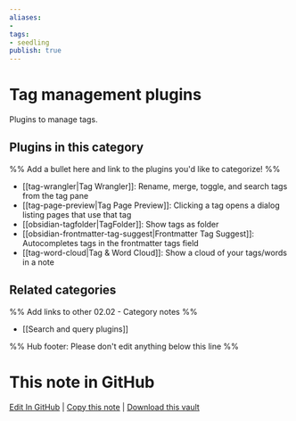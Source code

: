 ```yaml
---
aliases:
- 
tags: 
- seedling 
publish: true
---
```



# Tag management plugins

Plugins to manage tags.

## Plugins in this category

%% Add a bullet here and link to the plugins you'd like to categorize! %%

- [[tag-wrangler|Tag Wrangler]]: Rename, merge, toggle, and search tags from the tag pane
- [[tag-page-preview|Tag Page Preview]]: Clicking a tag opens a dialog listing pages that use that tag
- [[obsidian-tagfolder|TagFolder]]: Show tags as folder
- [[obsidian-frontmatter-tag-suggest|Frontmatter Tag Suggest]]: Autocompletes tags in the frontmatter tags field
- [[tag-word-cloud|Tag & Word Cloud]]: Show a cloud of your tags/words in a note

## Related categories

%% Add links to other 02.02 - Category notes %%

- [[Search and query plugins]]

%% Hub footer: Please don't edit anything below this line %%

# This note in GitHub

<span class="git-footer">[Edit In GitHub](https://github.dev/obsidian-community/obsidian-hub/blob/main/02%20-%20Community%20Expansions/02.01%20Plugins%20by%20Category/Tag%20management%20plugins.md "git-hub-edit-note") | [Copy this note](https://raw.githubusercontent.com/obsidian-community/obsidian-hub/main/02%20-%20Community%20Expansions/02.01%20Plugins%20by%20Category/Tag%20management%20plugins.md "git-hub-copy-note") | [Download this vault](https://github.com/obsidian-community/obsidian-hub/archive/refs/heads/main.zip "git-hub-download-vault") </span>
